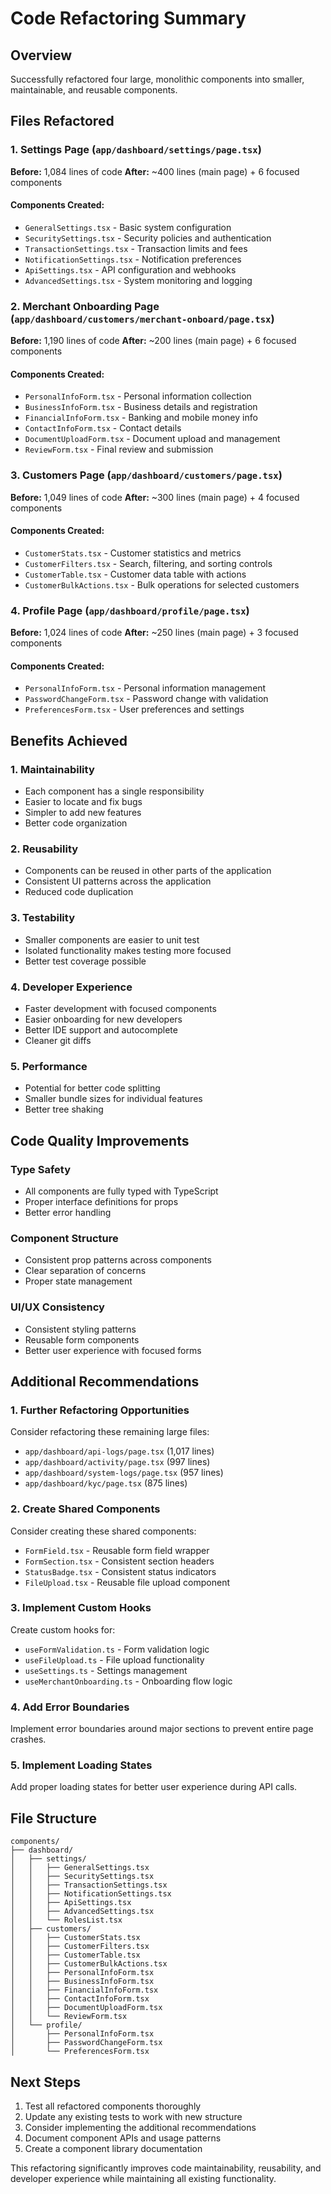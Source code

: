 # Code Refactoring Summary

## Overview
Successfully refactored four large, monolithic components into smaller, maintainable, and reusable components.

## Files Refactored

### 1. Settings Page (`app/dashboard/settings/page.tsx`)
**Before:** 1,084 lines of code
**After:** ~400 lines (main page) + 6 focused components

#### Components Created:
- `GeneralSettings.tsx` - Basic system configuration
- `SecuritySettings.tsx` - Security policies and authentication
- `TransactionSettings.tsx` - Transaction limits and fees
- `NotificationSettings.tsx` - Notification preferences
- `ApiSettings.tsx` - API configuration and webhooks
- `AdvancedSettings.tsx` - System monitoring and logging

### 2. Merchant Onboarding Page (`app/dashboard/customers/merchant-onboard/page.tsx`)
**Before:** 1,190 lines of code
**After:** ~200 lines (main page) + 6 focused components

#### Components Created:
- `PersonalInfoForm.tsx` - Personal information collection
- `BusinessInfoForm.tsx` - Business details and registration
- `FinancialInfoForm.tsx` - Banking and mobile money info
- `ContactInfoForm.tsx` - Contact details
- `DocumentUploadForm.tsx` - Document upload and management
- `ReviewForm.tsx` - Final review and submission

### 3. Customers Page (`app/dashboard/customers/page.tsx`)
**Before:** 1,049 lines of code
**After:** ~300 lines (main page) + 4 focused components

#### Components Created:
- `CustomerStats.tsx` - Customer statistics and metrics
- `CustomerFilters.tsx` - Search, filtering, and sorting controls
- `CustomerTable.tsx` - Customer data table with actions
- `CustomerBulkActions.tsx` - Bulk operations for selected customers

### 4. Profile Page (`app/dashboard/profile/page.tsx`)
**Before:** 1,024 lines of code
**After:** ~250 lines (main page) + 3 focused components

#### Components Created:
- `PersonalInfoForm.tsx` - Personal information management
- `PasswordChangeForm.tsx` - Password change with validation
- `PreferencesForm.tsx` - User preferences and settings

## Benefits Achieved

### 1. **Maintainability**
- Each component has a single responsibility
- Easier to locate and fix bugs
- Simpler to add new features
- Better code organization

### 2. **Reusability**
- Components can be reused in other parts of the application
- Consistent UI patterns across the application
- Reduced code duplication

### 3. **Testability**
- Smaller components are easier to unit test
- Isolated functionality makes testing more focused
- Better test coverage possible

### 4. **Developer Experience**
- Faster development with focused components
- Easier onboarding for new developers
- Better IDE support and autocomplete
- Cleaner git diffs

### 5. **Performance**
- Potential for better code splitting
- Smaller bundle sizes for individual features
- Better tree shaking

## Code Quality Improvements

### Type Safety
- All components are fully typed with TypeScript
- Proper interface definitions for props
- Better error handling

### Component Structure
- Consistent prop patterns across components
- Clear separation of concerns
- Proper state management

### UI/UX Consistency
- Consistent styling patterns
- Reusable form components
- Better user experience with focused forms

## Additional Recommendations

### 1. Further Refactoring Opportunities
Consider refactoring these remaining large files:
- `app/dashboard/api-logs/page.tsx` (1,017 lines)
- `app/dashboard/activity/page.tsx` (997 lines)
- `app/dashboard/system-logs/page.tsx` (957 lines)
- `app/dashboard/kyc/page.tsx` (875 lines)

### 2. Create Shared Components
Consider creating these shared components:
- `FormField.tsx` - Reusable form field wrapper
- `FormSection.tsx` - Consistent section headers
- `StatusBadge.tsx` - Consistent status indicators
- `FileUpload.tsx` - Reusable file upload component

### 3. Implement Custom Hooks
Create custom hooks for:
- `useFormValidation.ts` - Form validation logic
- `useFileUpload.ts` - File upload functionality
- `useSettings.ts` - Settings management
- `useMerchantOnboarding.ts` - Onboarding flow logic

### 4. Add Error Boundaries
Implement error boundaries around major sections to prevent entire page crashes.

### 5. Implement Loading States
Add proper loading states for better user experience during API calls.

## File Structure
```
components/
├── dashboard/
│   ├── settings/
│   │   ├── GeneralSettings.tsx
│   │   ├── SecuritySettings.tsx
│   │   ├── TransactionSettings.tsx
│   │   ├── NotificationSettings.tsx
│   │   ├── ApiSettings.tsx
│   │   ├── AdvancedSettings.tsx
│   │   └── RolesList.tsx
│   ├── customers/
│   │   ├── CustomerStats.tsx
│   │   ├── CustomerFilters.tsx
│   │   ├── CustomerTable.tsx
│   │   ├── CustomerBulkActions.tsx
│   │   ├── PersonalInfoForm.tsx
│   │   ├── BusinessInfoForm.tsx
│   │   ├── FinancialInfoForm.tsx
│   │   ├── ContactInfoForm.tsx
│   │   ├── DocumentUploadForm.tsx
│   │   └── ReviewForm.tsx
│   └── profile/
│       ├── PersonalInfoForm.tsx
│       ├── PasswordChangeForm.tsx
│       └── PreferencesForm.tsx
```

## Next Steps
1. Test all refactored components thoroughly
2. Update any existing tests to work with new structure
3. Consider implementing the additional recommendations
4. Document component APIs and usage patterns
5. Create a component library documentation

This refactoring significantly improves code maintainability, reusability, and developer experience while maintaining all existing functionality.
